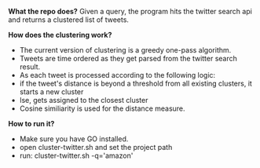 **What the repo does?**
Given a query, the program hits the twitter search api and returns a clustered list of tweets. 

**How does the clustering work?**
* The current version of clustering is a greedy one-pass algorithm.
* Tweets are time ordered as they get parsed from the twitter search result.
* As each tweet is processed according to the following logic:
 * if the tweet's distance is beyond a threshold from all existing clusters, it starts a new cluster
 * lse, gets assigned to the closest cluster
* Cosine similiarity is used for the distance measure.


**How to run it?**
* Make sure you have GO installed.
* open cluster-twitter.sh and set the project path
* run: cluster-twitter.sh -q='amazon'